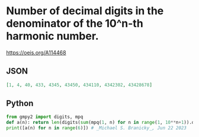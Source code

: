 # Number of decimal digits in the denominator of the 10^n\-th harmonic number\.
https://oeis.org/A114468
## JSON
```JSON
[1, 4, 40, 433, 4345, 43450, 434110, 4342302, 43428678]
```
## Python
```Python
from gmpy2 import digits, mpq
def a(n): return len(digits(sum(mpq(1, n) for n in range(1, 10**n+1)).denominator))
print([a(n) for n in range(6)]) # _Michael S. Branicky_, Jun 22 2023
```
